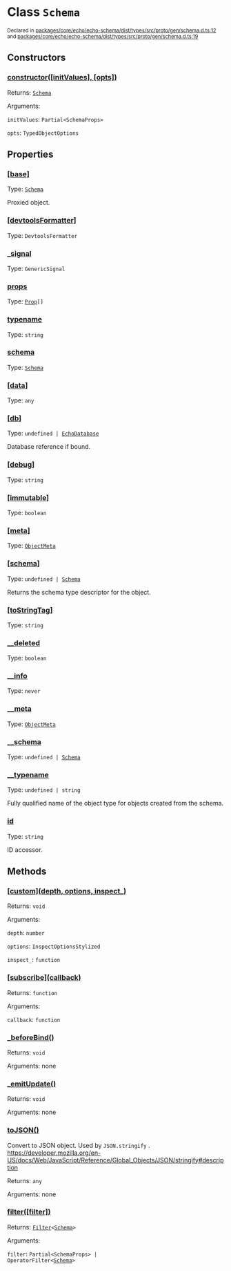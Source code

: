 # Class `Schema`
<sub>Declared in [packages/core/echo/echo-schema/dist/types/src/proto/gen/schema.d.ts:12]() and [packages/core/echo/echo-schema/dist/types/src/proto/gen/schema.d.ts:19]()</sub>




## Constructors
### [constructor(\[initValues\], \[opts\])]()




Returns: <code>[Schema](/api/@dxos/react-client/classes/Schema)</code>

Arguments: 

`initValues`: <code>Partial&lt;SchemaProps&gt;</code>

`opts`: <code>TypedObjectOptions</code>



## Properties
### [[base]]()
Type: <code>[Schema](/api/@dxos/react-client/classes/Schema)</code>

Proxied object.

### [[devtoolsFormatter]]()
Type: <code>DevtoolsFormatter</code>



### [_signal]()
Type: <code>GenericSignal</code>



### [props]()
Type: <code>[Prop](/api/@dxos/react-client/interfaces/Prop)[]</code>



### [typename]()
Type: <code>string</code>



### [schema]()
Type: <code>[Schema](/api/@dxos/react-client/classes/Schema)</code>



### [[data]]()
Type: <code>any</code>



### [[db]]()
Type: <code>undefined | [EchoDatabase](/api/@dxos/react-client/interfaces/EchoDatabase)</code>

Database reference if bound.

### [[debug]]()
Type: <code>string</code>



### [[immutable]]()
Type: <code>boolean</code>



### [[meta]]()
Type: <code>[ObjectMeta](/api/@dxos/react-client/types/ObjectMeta)</code>



### [[schema]]()
Type: <code>undefined | [Schema](/api/@dxos/react-client/classes/Schema)</code>

Returns the schema type descriptor for the object.

### [[toStringTag]]()
Type: <code>string</code>



### [__deleted]()
Type: <code>boolean</code>



### [__info]()
Type: <code>never</code>



### [__meta]()
Type: <code>[ObjectMeta](/api/@dxos/react-client/types/ObjectMeta)</code>



### [__schema]()
Type: <code>undefined | [Schema](/api/@dxos/react-client/classes/Schema)</code>



### [__typename]()
Type: <code>undefined | string</code>

Fully qualified name of the object type for objects created from the schema.

### [id]()
Type: <code>string</code>

ID accessor.


## Methods
### [\[custom\](depth, options, inspect_)]()




Returns: <code>void</code>

Arguments: 

`depth`: <code>number</code>

`options`: <code>InspectOptionsStylized</code>

`inspect_`: <code>function</code>


### [\[subscribe\](callback)]()




Returns: <code>function</code>

Arguments: 

`callback`: <code>function</code>


### [_beforeBind()]()




Returns: <code>void</code>

Arguments: none




### [_emitUpdate()]()




Returns: <code>void</code>

Arguments: none




### [toJSON()]()


Convert to JSON object. Used by  `JSON.stringify` .
https://developer.mozilla.org/en-US/docs/Web/JavaScript/Reference/Global_Objects/JSON/stringify#description

Returns: <code>any</code>

Arguments: none




### [filter(\[filter\])]()




Returns: <code>[Filter](/api/@dxos/react-client/classes/Filter)&lt;[Schema](/api/@dxos/react-client/classes/Schema)&gt;</code>

Arguments: 

`filter`: <code>Partial&lt;SchemaProps&gt; | OperatorFilter&lt;[Schema](/api/@dxos/react-client/classes/Schema)&gt;</code>


